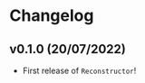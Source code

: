 # Changelog

<!--next-version-placeholder-->

## v0.1.0 (20/07/2022)

- First release of `Reconstructor`!